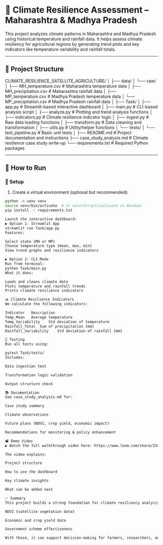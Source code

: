# 🌾 Climate Resilience Assessment – Maharashtra & Madhya Pradesh

This project analyzes climate patterns in Maharashtra and Madhya Pradesh using historical temperature and rainfall data. It helps assess climate resiliency for agricultural regions by generating trend plots and key indicators like temperature variability and rainfall totals.

---

## 📁 Project Structure

CLIMATE_RESILIENCE_SATELLITE_AGRICULTURE/
│
├── data/
│ └── raw/
│ ├── MH_temperature.csv # Maharashtra temperature data
│ ├── MH_precipitation.csv # Maharashtra rainfall data
│ ├── MP_temperature.csv # Madhya Pradesh temperature data
│ └── MP_precipitation.csv # Madhya Pradesh rainfall data
│
├── Task/
│ ├── app.py # Streamlit-based interactive dashboard
│ ├── main.py # CLI-based analysis script
│ ├── analyze.py # Plotting and trend analysis functions
│ ├── indicators.py # Climate resilience indicator logic
│ ├── ingest.py # Raw data loading functions
│ ├── transform.py # Data cleaning and transformation
│ ├── utils.py # Utility/helper functions
│ └── tests/
│ └── test_pipeline.py # Basic unit tests
│
├── README.md # Project documentation and instructions
├── case_study_analysis.md # Climate resilience case study write-up
└── requirements.txt # Required Python packages


---

## 🚀 How to Run

### 🔧 Setup

1. Create a virtual environment (optional but recommended):

```bash
python -m venv venv
source venv/bin/activate  # or venv\Scripts\activate on Windows
pip install -r requirements.txt

Launch the interactive dashboard:
▶️ Option 1: Streamlit App
streamlit run Task/app.py
Features:

Select state (MH or MP)
Choose temperature type (mean, max, min)
View trend graphs and resilience indicators

▶️ Option 2: CLI Mode
Run from terminal:
python Task/main.py
What it does:

Loads and cleans climate data
Plots temperature and rainfall trends
Prints climate resilience indicators

📊 Climate Resilience Indicators
We calculate the following indicators:

Indicator	Description
Temp_Mean	Average temperature
Temp_Variability	Std deviation of temperature
Rainfall_Total	Sum of precipitation (mm)
Rainfall_Variability	Std deviation of rainfall (mm)

🧪 Testing
Run all tests using:

pytest Task/tests/
Includes:

Data ingestion test

Transformation logic validation

Output structure check

📚 Documentation
See case_study_analysis.md for:

Case study summary

Climate observations

Future plans (NDVI, crop yield, economic impact)

Recommendations for monitoring & policy enhancement

📽 Demo Video
▶️ Watch the full walkthrough video here: https://www.loom.com/share/23c89ee6511c4c2eb8a52755ddaf4515

The video explains:

Project structure

How to use the dashboard

Key climate insights

What can be added next

✅ Summary
This project builds a strong foundation for climate resiliency analysis using open-source tools. It can be extended with:

NDVI (satellite vegetation data)

Economic and crop yield data

Government scheme effectiveness

With these, it can support decision-making for farmers, researchers, and policymakers.
